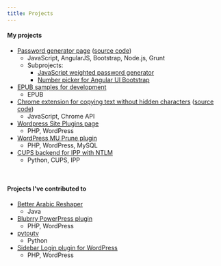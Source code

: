 ```yaml
---
title: Projects
---
```


#### My projects
- [Password generator page](http://bmaupin.github.io/) ([source code](https://github.com/bmaupin/bmaupin.github.io))
  - JavaScript, AngularJS, Bootstrap, Node.js, Grunt
  - Subprojects:
    - [JavaScript weighted password generator](https://github.com/bmaupin/weighted-password-generator)
    - [Number picker for Angular UI Bootstrap](https://github.com/bmaupin/angular-bootstrap-numberpicker)
- [EPUB samples for development](https://github.com/bmaupin/epub-samples)
  - EPUB
- [Chrome extension for copying text without hidden characters](https://chrome.google.com/webstore/detail/copy-without-hidden-chara/kdlmljhnfhdgngjpimpahgomefdlndle) ([source code](https://github.com/bmaupin/chrome-copy-without-hidden-characters))
  - JavaScript, Chrome API
- [Wordpress Site Plugins page](https://github.com/bmaupin/wordpress-site-plugins)
  - PHP, WordPress
- [WordPress MU Prune plugin](https://github.com/bmaupin/junkpile/tree/master/php/wpmu-prune)
  - PHP, WordPress, MySQL
- [CUPS backend for IPP with NTLM](https://github.com/bmaupin/cups-ntlm)
  - Python, CUPS, IPP

<br>


#### Projects I've contributed to
- [Better Arabic Reshaper](https://github.com/agawish/Better-Arabic-Reshaper)
  - Java
- [Blubrry PowerPress plugin](https://wordpress.org/plugins/powerpress/)
  - PHP, WordPress
- [pytoutv](https://github.com/bvanheu/pytoutv)
  - Python
- [Sidebar Login plugin for WordPress](https://github.com/mikejolley/sidebar-login)
  - PHP, WordPress
